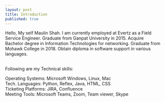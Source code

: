 ```yaml
---
layout: post
title: Introduction
published: true
---
```


Hello, My self Maulin Shah.
I am currently employed at Evertz as a Field Service Engineer.
Graduate from Ganpat University in 2015.
Acquire Bachelor degree in Information Technologies for networking.
Graduate from Mohawk College in 2018.
Obtain diploma in software support in various languages.

<br>Following are my Technical skills:

Operating Systems: Microsoft Windows, Linux, Mac
<br>Tech. Languages: Python, Reflex, Java, HTML, CSS
<br>Ticketing Platforms: JIRA, Confluence
<br>Meeting Tools: Microsoft Teams, Zoom, Team viewer, Skype


